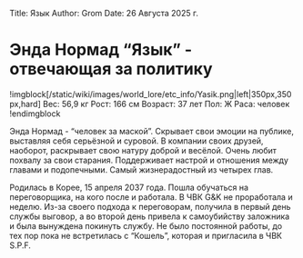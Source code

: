 Title: Язык
Author: Grom
Date: 26 Августа 2025 г.

# Энда Нормад “Язык” - отвечающая за политику

!imgblock[/static/wiki/images/world_lore/etc_info/Yasik.png|left|350px,350px,hard]
Вес: 56,9 кг
Рост: 166 см
Возраст: 37 лет
Пол: Ж
Раса: человек
!endimgblock

Энда Нормад - “человек за маской”. Скрывает свои эмоции на публике, выставляя себя серьёзной и суровой. В компании своих друзей, наоборот, раскрывает свою натуру доброй и весёлой. Очень любит похвалу за свои старания. Поддерживает настрой и отношения между главами и подопечными. Самый жизнерадостный из четырех глав.

Родилась в Корее, 15 апреля 2037 года. Пошла обучаться на переговорщика, на кого после и работала. В ЧВК G&K не проработала и неделю. Из-за своего подхода к переговорам, получила в первый день службы выговор, а во второй день привела к самоубийству заложника и была вынуждена покинуть службу. Не было постоянной работы, до тех пор пока не встретилась с “Кошель”, которая и пригласила в ЧВК S.P.F.
